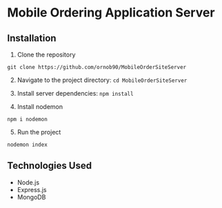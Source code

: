 # Mobile Ordering Application Server


## Installation


1. Clone the repository

`git clone https://github.com/ornob90/MobileOrderSiteServer`

2. Navigate to the project directory: 
`cd MobileOrderSiteServer`

3. Install server dependencies: 
`npm install` 

4. Install nodemon

`npm i nodemon`

5. Run the project

`nodemon index`

## Technologies Used
  - Node.js
  - Express.js
  - MongoDB 





